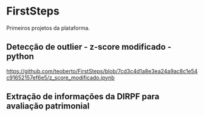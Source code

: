 # FirstSteps
Primeiros projetos da plataforma.

## Detecção de outlier - z-score modificado - python

https://github.com/teoberto/FirstSteps/blob/7cd3c4d1a8e3ea24a9ac8c1e54c91652157ef6e5/z_score_modificado.ipynb

## Extração de informações da DIRPF para avaliação patrimonial



